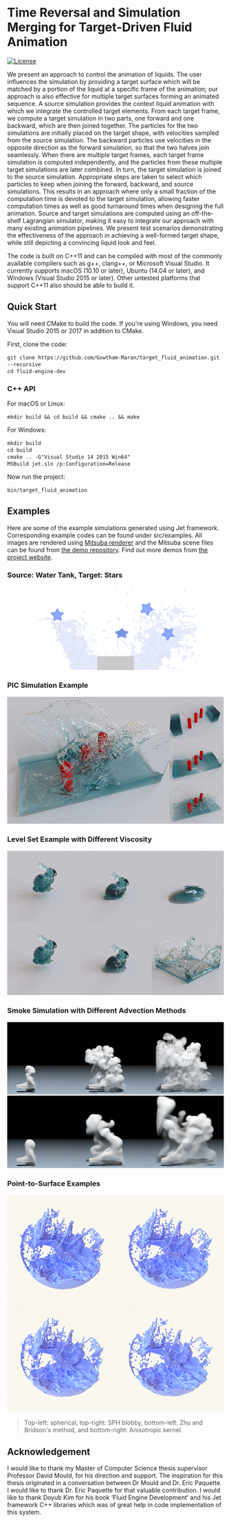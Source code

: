 # Time Reversal and Simulation Merging for Target-Driven Fluid Animation

[![License](http://img.shields.io/:license-mit-blue.svg)](LICENSE.md)

We present an approach to control the animation of liquids. The user influences the simulation by providing a target surface which will be matched by a portion of the liquid at a specific frame of the animation; our approach is also effective for multiple target surfaces forming an animated sequence. A source simulation provides the context liquid animation with which we integrate the controlled target elements. From each target frame, we compute a target simulation in two parts, one forward and one backward, which are then joined together. The particles for the two simulations are initially placed on the target shape, with velocities sampled from the source simulation. The backward particles use velocities in the opposite direction as the forward simulation, so that the two halves join seamlessly. When there are multiple target frames, each target frame simulation is computed independently, and the particles from these multiple target simulations are later combined. In turn, the target simulation is joined to the source simulation. Appropriate steps are taken to select which particles to keep when joining the forward, backward, and source simulations. This results in an approach where only a small fraction of the computation time is devoted to the target simulation, allowing faster computation times as well as good turnaround times when designing the full animation. Source and target simulations are computed using an off-the-shelf Lagrangian simulator, making it easy to integrate our approach with many existing animation pipelines. We present test scenarios demonstrating the effectiveness of the approach in achieving a well-formed target shape, while still depicting a convincing liquid look and feel.

The code is built on C++11 and can be compiled with most of the commonly available compilers such as g++, clang++, or Microsoft Visual Studio. It currently supports macOS (10.10 or later), Ubuntu (14.04 or later), and Windows (Visual Studio 2015 or later). Other untested platforms that support C++11 also should be able to build it.

## Quick Start

You will need CMake to build the code. If you're using Windows, you need Visual Studio 2015 or 2017 in addition to CMake.

First, clone the code:

```
git clone https://github.com/Gowtham-Maran/target_fluid_animation.git --recursive
cd fluid-engine-dev
```

### C++ API

For macOS or Linux:

```
mkdir build && cd build && cmake .. && make
```

For Windows:

```
mkdir build
cd build
cmake .. -G"Visual Studio 14 2015 Win64"
MSBuild jet.sln /p:Configuration=Release
```

Now run the project:

```
bin/target_fluid_animation
```

## Examples

Here are some of the example simulations generated using Jet framework. Corresponding example codes can be found under src/examples. All images are rendered using [Mitsuba renderer](https://www.mitsuba-renderer.org/) and the Mitsuba scene files can be found from [the demo repository](https://github.com/doyubkim/fluid-engine-dev-demo/). Find out more demos from [the project website](http://fluidenginedevelopment.org/examples/).

### Source: Water Tank, Target: Stars

![FLIP Example](https://github.com/Gowtham-Maran/target_fluid_animation/blob/main/doc/img/tank_star.png "FLIP Example")

### PIC Simulation Example

![PIC Example](https://github.com/doyubkim/fluid-engine-dev/raw/main/doc/img/pic_dam_breaking.png "PIC Example")

### Level Set Example with Different Viscosity

![Level Set Example](https://github.com/doyubkim/fluid-engine-dev/raw/main/doc/img/ls_bunny_drop.png "Level Set Example ")

### Smoke Simulation with Different Advection Methods

![Cubic-smoke Example](https://github.com/doyubkim/fluid-engine-dev/raw/main/doc/img/smoke_cubic.png "Cubic-smoke Example")
![Linear-smoke Example](https://github.com/doyubkim/fluid-engine-dev/raw/main/doc/img/smoke_linear.png "Linear-smoke Example")

### Point-to-Surface Examples

![Point-to-Surface Example](https://github.com/doyubkim/fluid-engine-dev/raw/main/doc/img/point_to_surface.png "Point-to-Surface Example")

> Top-left: spherical, top-right: SPH blobby, bottom-left: Zhu and Bridson's method, and bottom-right: Anisotropic kernel

## Acknowledgement
I would like to thank my Master of Computer Science thesis supervisor Professor David Mould, for his direction and support. The inspiration for this thesis originated in a conversation between Dr Mould and Dr. Eric Paquette. I would like to thank Dr. Eric Paquette for that valuable contribution. I would like to thank Doyub Kim for his book ‘Fluid Engine Development’ and his Jet framework C++ libraries which was of great help in code implementation of this system.
